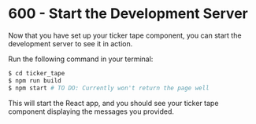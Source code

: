 # 600 - Start the Development Server

Now that you have set up your ticker tape component, you can start the development server to see it in action.

Run the following command in your terminal:

```bash
$ cd ticker_tape
$ npm run build
$ npm start # TO DO: Currently won't return the page well
```

This will start the React app, and you should see your ticker tape component displaying the messages you provided.

